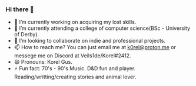 ### Hi there 👋



- 🔭 I’m currently working on acquiring my lost skills.
- 🌱 I’m currently attending a college of computer science(BSc - University of Derby).
- 👯 I’m looking to collaborate on indie and professional projects.
- 📫 How to reach me? You can just email me at k0rel@proton.me or messege me on Discord at Veils1de/Korel#2412.
- 😄 Pronouns: Korel Gus.
- ⚡ Fun fact: 70's - 90's Music. D&D fun and player. Reading/writting/creating stories and animal lover.

<!--
**GusHatz/GusHatz** is a ✨ _special_ ✨ repository because its `README.md` (this file) appears on your GitHub profile.

Here are some ideas to get you started:

- 🔭 I’m currently working on ...
- 🌱 I’m currently learning ...
- 👯 I’m looking to collaborate on ...
- 🤔 I’m looking for help with ...
- 💬 Ask me about ...
- 📫 How to reach me: ...
- 😄 Pronouns: ...
- ⚡ Fun fact: ...
-->
